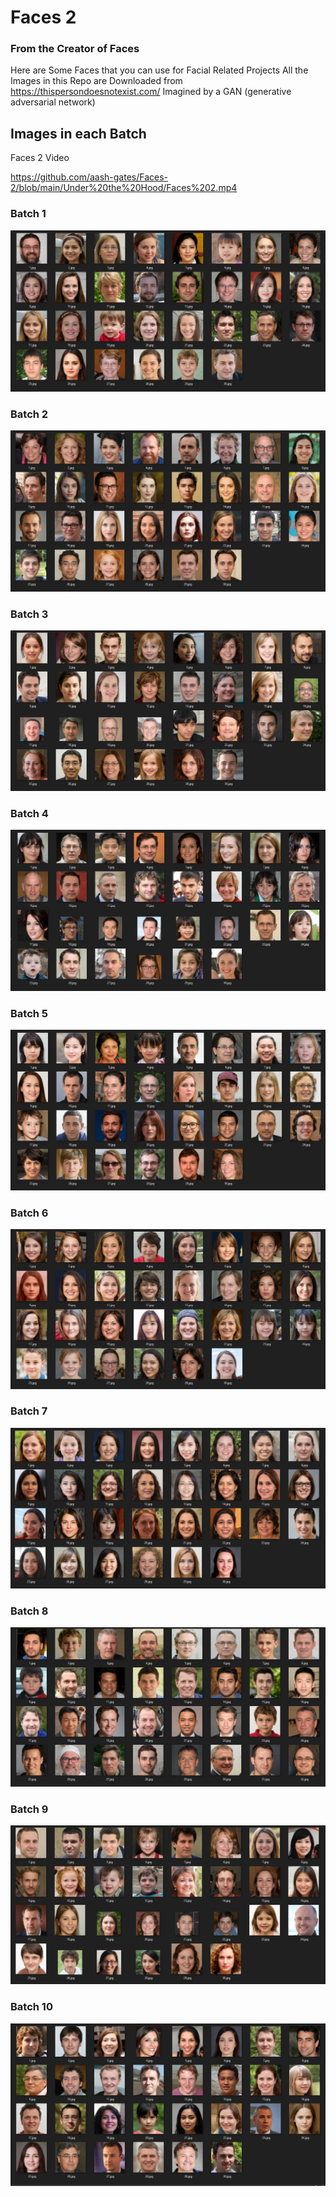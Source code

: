 # Faces 2
### From the Creator of Faces

Here are Some Faces that you can use for Facial Related Projects 
All the Images in this Repo are Downloaded from https://thispersondoesnotexist.com/ Imagined by a GAN (generative adversarial network)

## Images in each Batch

Faces 2 Video 

https://github.com/aash-gates/Faces-2/blob/main/Under%20the%20Hood/Faces%202.mp4
### Batch 1
![Batch1](https://github.com/aash-gates/Faces-2/blob/main/Under%20the%20Hood/Batch%201.png) 

### Batch 2
![Batch2](https://github.com/aash-gates/Faces-2/blob/main/Under%20the%20Hood/Batch%202.png) 

### Batch 3
![Batch3](https://github.com/aash-gates/Faces-2/blob/main/Under%20the%20Hood/Batch%203.png) 

### Batch 4
![Batch4](https://github.com/aash-gates/Faces-2/blob/main/Under%20the%20Hood/Batch%204.png) 

### Batch 5
![Batch5](https://github.com/aash-gates/Faces-2/blob/main/Under%20the%20Hood/Batch%205.png) 

### Batch 6
![Batch6](https://github.com/aash-gates/Faces-2/blob/main/Under%20the%20Hood/Batch%206.png) 

### Batch 7
![Batch7](https://github.com/aash-gates/Faces-2/blob/main/Under%20the%20Hood/Batch%207.png) 

### Batch 8
![Batch8](https://github.com/aash-gates/Faces-2/blob/main/Under%20the%20Hood/Batch%208.png) 

### Batch 9
![Batch9](https://github.com/aash-gates/Faces-2/blob/main/Under%20the%20Hood/Batch%209.png) 

### Batch 10
![Batch10](https://github.com/aash-gates/Faces-2/blob/main/Under%20the%20Hood/Batch%2010.png)